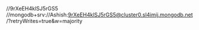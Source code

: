 //9rXeEH4klSJ5rGS5
//mongodb+srv://Ashish:9rXeEH4klSJ5rGS5@cluster0.sl4imij.mongodb.net/?retryWrites=true&w=majority